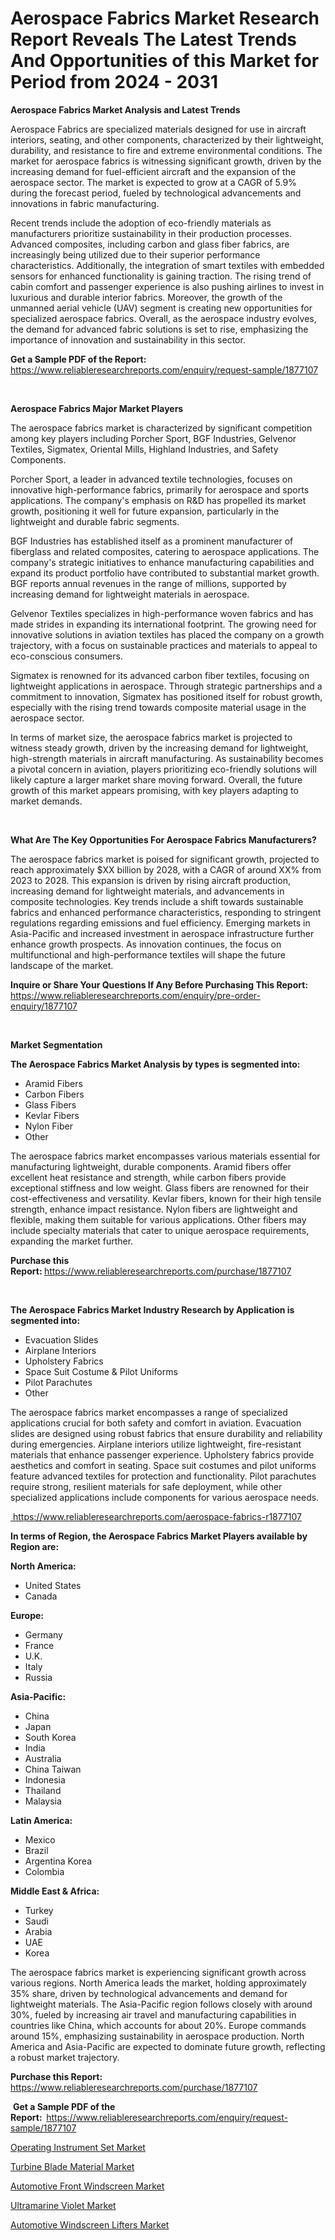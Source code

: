 <p><h1>Aerospace Fabrics Market Research Report Reveals The Latest Trends And Opportunities of this Market for Period from 2024 - 2031</h1></p><p><strong>Aerospace Fabrics Market Analysis and Latest Trends</strong></p>
<p><p>Aerospace Fabrics are specialized materials designed for use in aircraft interiors, seating, and other components, characterized by their lightweight, durability, and resistance to fire and extreme environmental conditions. The market for aerospace fabrics is witnessing significant growth, driven by the increasing demand for fuel-efficient aircraft and the expansion of the aerospace sector. The market is expected to grow at a CAGR of 5.9% during the forecast period, fueled by technological advancements and innovations in fabric manufacturing.</p><p>Recent trends include the adoption of eco-friendly materials as manufacturers prioritize sustainability in their production processes. Advanced composites, including carbon and glass fiber fabrics, are increasingly being utilized due to their superior performance characteristics. Additionally, the integration of smart textiles with embedded sensors for enhanced functionality is gaining traction. The rising trend of cabin comfort and passenger experience is also pushing airlines to invest in luxurious and durable interior fabrics. Moreover, the growth of the unmanned aerial vehicle (UAV) segment is creating new opportunities for specialized aerospace fabrics. Overall, as the aerospace industry evolves, the demand for advanced fabric solutions is set to rise, emphasizing the importance of innovation and sustainability in this sector.</p></p>
<p><strong>Get a Sample PDF of the Report:&nbsp;</strong> <a href="https://www.reliableresearchreports.com/enquiry/request-sample/1877107?utm_campaign=32&utm_medium=2&utm_source=Github&utm_content=ia&utm_term=11112024&utm_id=aerospace-fabrics">https://www.reliableresearchreports.com/enquiry/request-sample/1877107</a></p>
<p>&nbsp;</p>
<p><strong>Aerospace Fabrics Major Market Players</strong></p>
<p><p>The aerospace fabrics market is characterized by significant competition among key players including Porcher Sport, BGF Industries, Gelvenor Textiles, Sigmatex, Oriental Mills, Highland Industries, and Safety Components. </p><p>Porcher Sport, a leader in advanced textile technologies, focuses on innovative high-performance fabrics, primarily for aerospace and sports applications. The company's emphasis on R&D has propelled its market growth, positioning it well for future expansion, particularly in the lightweight and durable fabric segments.</p><p>BGF Industries has established itself as a prominent manufacturer of fiberglass and related composites, catering to aerospace applications. The company's strategic initiatives to enhance manufacturing capabilities and expand its product portfolio have contributed to substantial market growth. BGF reports annual revenues in the range of millions, supported by increasing demand for lightweight materials in aerospace.</p><p>Gelvenor Textiles specializes in high-performance woven fabrics and has made strides in expanding its international footprint. The growing need for innovative solutions in aviation textiles has placed the company on a growth trajectory, with a focus on sustainable practices and materials to appeal to eco-conscious consumers.</p><p>Sigmatex is renowned for its advanced carbon fiber textiles, focusing on lightweight applications in aerospace. Through strategic partnerships and a commitment to innovation, Sigmatex has positioned itself for robust growth, especially with the rising trend towards composite material usage in the aerospace sector.</p><p>In terms of market size, the aerospace fabrics market is projected to witness steady growth, driven by the increasing demand for lightweight, high-strength materials in aircraft manufacturing. As sustainability becomes a pivotal concern in aviation, players prioritizing eco-friendly solutions will likely capture a larger market share moving forward. Overall, the future growth of this market appears promising, with key players adapting to market demands.</p></p>
<p>&nbsp;</p>
<p><strong>What Are The Key Opportunities For Aerospace Fabrics Manufacturers?</strong></p>
<p><p>The aerospace fabrics market is poised for significant growth, projected to reach approximately $XX billion by 2028, with a CAGR of around XX% from 2023 to 2028. This expansion is driven by rising aircraft production, increasing demand for lightweight materials, and advancements in composite technologies. Key trends include a shift towards sustainable fabrics and enhanced performance characteristics, responding to stringent regulations regarding emissions and fuel efficiency. Emerging markets in Asia-Pacific and increased investment in aerospace infrastructure further enhance growth prospects. As innovation continues, the focus on multifunctional and high-performance textiles will shape the future landscape of the market.</p></p>
<p><strong>Inquire or Share Your Questions If Any Before Purchasing This Report:</strong> <a href="https://www.reliableresearchreports.com/enquiry/pre-order-enquiry/1877107?utm_campaign=32&utm_medium=2&utm_source=Github&utm_content=ia&utm_term=11112024&utm_id=aerospace-fabrics">https://www.reliableresearchreports.com/enquiry/pre-order-enquiry/1877107</a></p>
<p>&nbsp;</p>
<p><strong>Market Segmentation</strong></p>
<p><strong>The Aerospace Fabrics Market Analysis by types is segmented into:</strong></p>
<p><ul><li>Aramid Fibers</li><li>Carbon Fibers</li><li>Glass Fibers</li><li>Kevlar Fibers</li><li>Nylon Fiber</li><li>Other</li></ul></p>
<p><p>The aerospace fabrics market encompasses various materials essential for manufacturing lightweight, durable components. Aramid fibers offer excellent heat resistance and strength, while carbon fibers provide exceptional stiffness and low weight. Glass fibers are renowned for their cost-effectiveness and versatility. Kevlar fibers, known for their high tensile strength, enhance impact resistance. Nylon fibers are lightweight and flexible, making them suitable for various applications. Other fibers may include specialty materials that cater to unique aerospace requirements, expanding the market further.</p></p>
<p><strong>Purchase this Report:&nbsp;</strong><a href="https://www.reliableresearchreports.com/purchase/1877107?utm_campaign=32&utm_medium=2&utm_source=Github&utm_content=ia&utm_term=11112024&utm_id=aerospace-fabrics">https://www.reliableresearchreports.com/purchase/1877107</a></p>
<p>&nbsp;</p>
<p><strong>The Aerospace Fabrics Market Industry Research by Application is segmented into:</strong></p>
<p><ul><li>Evacuation Slides</li><li>Airplane Interiors</li><li>Upholstery Fabrics</li><li>Space Suit Costume & Pilot Uniforms</li><li>Pilot Parachutes</li><li>Other</li></ul></p>
<p><p>The aerospace fabrics market encompasses a range of specialized applications crucial for both safety and comfort in aviation. Evacuation slides are designed using robust fabrics that ensure durability and reliability during emergencies. Airplane interiors utilize lightweight, fire-resistant materials that enhance passenger experience. Upholstery fabrics provide aesthetics and comfort in seating. Space suit costumes and pilot uniforms feature advanced textiles for protection and functionality. Pilot parachutes require strong, resilient materials for safe deployment, while other specialized applications include components for various aerospace needs.</p></p>
<p><a href="https://www.reliableresearchreports.com/aerospace-fabrics-r1877107?utm_campaign=32&utm_medium=2&utm_source=Github&utm_content=ia&utm_term=11112024&utm_id=aerospace-fabrics">&nbsp;https://www.reliableresearchreports.com/aerospace-fabrics-r1877107</a></p>
<p><strong>In terms of Region, the Aerospace Fabrics Market Players available by Region are:</strong></p>
<p>
    <p> <strong> North America: </strong>
        <ul>
            <li>United States</li>
            <li>Canada</li>
        </ul>
        </p> 
    <p> <strong> Europe: </strong>
        <ul>
            <li>Germany</li>
            <li>France</li>
            <li>U.K.</li>
            <li>Italy</li>
            <li>Russia</li>
        </ul>
        </p> 
    <p> <strong> Asia-Pacific: </strong>
        <ul>
            <li>China</li>
            <li>Japan</li>
            <li>South Korea</li>
            <li>India</li>
            <li>Australia</li>
            <li>China Taiwan</li>
            <li>Indonesia</li>
            <li>Thailand</li>
            <li>Malaysia</li>
        </ul>
        </p> 
    <p> <strong> Latin America: </strong>
        <ul>
            <li>Mexico</li>
            <li>Brazil</li>
            <li>Argentina Korea</li>
            <li>Colombia</li>
        </ul>
        </p> 
    <p> <strong> Middle East & Africa: </strong>
        <ul>
            <li>Turkey</li>
            <li>Saudi</li>
            <li>Arabia</li>
            <li>UAE</li>
            <li>Korea</li>
        </ul>
    </p>
    </p>
<p><p>The aerospace fabrics market is experiencing significant growth across various regions. North America leads the market, holding approximately 35% share, driven by technological advancements and demand for lightweight materials. The Asia-Pacific region follows closely with around 30%, fueled by increasing air travel and manufacturing capabilities in countries like China, which accounts for about 20%. Europe commands around 15%, emphasizing sustainability in aerospace production. North America and Asia-Pacific are expected to dominate future growth, reflecting a robust market trajectory.</p></p>
<p><strong>Purchase this Report: </strong><a href="https://www.reliableresearchreports.com/purchase/1877107?utm_campaign=32&utm_medium=2&utm_source=Github&utm_content=ia&utm_term=11112024&utm_id=aerospace-fabrics">https://www.reliableresearchreports.com/purchase/1877107</a></p>
<p>&nbsp;<strong>Get a Sample PDF of the Report:&nbsp;&nbsp;</strong><a href="https://www.reliableresearchreports.com/enquiry/request-sample/1877107?utm_campaign=32&utm_medium=2&utm_source=Github&utm_content=ia&utm_term=11112024&utm_id=aerospace-fabrics">https://www.reliableresearchreports.com/enquiry/request-sample/1877107</a></p>
<p><strong></strong></p>
<p><p><a href="https://issuu.com/reportprime-2/docs/operating-instrument-set-market-siz_f8af7751e9775b?utm_campaign=32&utm_medium=2&utm_source=Github&utm_content=ia&utm_term=11112024&utm_id=aerospace-fabrics">Operating Instrument Set Market</a></p><p><a href="https://github.com/JavierDDowns/Market-Research-Report-List-1/blob/main/turbine-blade-material-market.md?utm_campaign=32&utm_medium=2&utm_source=Github&utm_content=ia&utm_term=11112024&utm_id=aerospace-fabrics">Turbine Blade Material Market</a></p><p><a href="https://www.linkedin.com/pulse/mapping-automotive-front-windscreen-market-trends-challenges-srwgc?utm_campaign=32&utm_medium=2&utm_source=Github&utm_content=ia&utm_term=11112024&utm_id=aerospace-fabrics">Automotive Front Windscreen Market</a></p><p><a href="https://github.com/fendtankandh/Market-Research-Report-List-1/blob/main/ultramarine-violet-market.md?utm_campaign=32&utm_medium=2&utm_source=Github&utm_content=ia&utm_term=11112024&utm_id=aerospace-fabrics">Ultramarine Violet Market</a></p><p><a href="https://www.linkedin.com/pulse/emerging-automotive-windscreen-lifters-market-opportunities-ao7ec?utm_campaign=32&utm_medium=2&utm_source=Github&utm_content=ia&utm_term=11112024&utm_id=aerospace-fabrics">Automotive Windscreen Lifters Market</a></p></p>